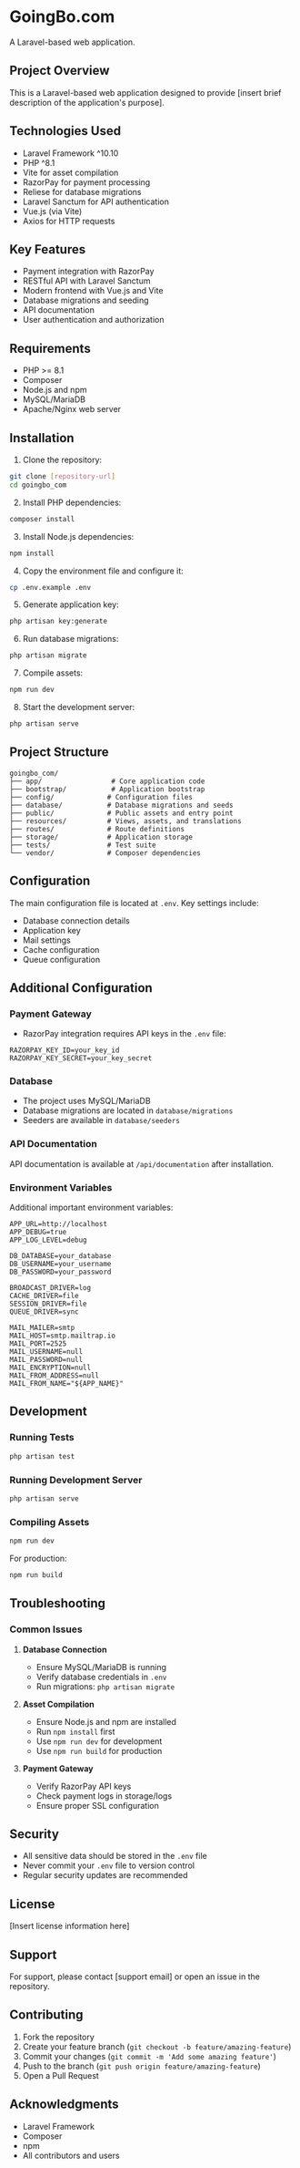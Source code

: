 # GoingBo.com

A Laravel-based web application.

## Project Overview

This is a Laravel-based web application designed to provide [insert brief description of the application's purpose].

## Technologies Used

- Laravel Framework ^10.10
- PHP ^8.1
- Vite for asset compilation
- RazorPay for payment processing
- Reliese for database migrations
- Laravel Sanctum for API authentication
- Vue.js (via Vite)
- Axios for HTTP requests

## Key Features

- Payment integration with RazorPay
- RESTful API with Laravel Sanctum
- Modern frontend with Vue.js and Vite
- Database migrations and seeding
- API documentation
- User authentication and authorization

## Requirements

- PHP >= 8.1
- Composer
- Node.js and npm
- MySQL/MariaDB
- Apache/Nginx web server

## Installation

1. Clone the repository:
```bash
git clone [repository-url]
cd goingbo_com
```

2. Install PHP dependencies:
```bash
composer install
```

3. Install Node.js dependencies:
```bash
npm install
```

4. Copy the environment file and configure it:
```bash
cp .env.example .env
```

5. Generate application key:
```bash
php artisan key:generate
```

6. Run database migrations:
```bash
php artisan migrate
```

7. Compile assets:
```bash
npm run dev
```

8. Start the development server:
```bash
php artisan serve
```

## Project Structure

```
goingbo_com/
├── app/                 # Core application code
├── bootstrap/           # Application bootstrap
├── config/             # Configuration files
├── database/           # Database migrations and seeds
├── public/             # Public assets and entry point
├── resources/          # Views, assets, and translations
├── routes/             # Route definitions
├── storage/            # Application storage
├── tests/              # Test suite
└── vendor/             # Composer dependencies
```

## Configuration

The main configuration file is located at `.env`. Key settings include:

- Database connection details
- Application key
- Mail settings
- Cache configuration
- Queue configuration

## Additional Configuration

### Payment Gateway

- RazorPay integration requires API keys in the `.env` file:
```env
RAZORPAY_KEY_ID=your_key_id
RAZORPAY_KEY_SECRET=your_key_secret
```

### Database

- The project uses MySQL/MariaDB
- Database migrations are located in `database/migrations`
- Seeders are available in `database/seeders`

### API Documentation

API documentation is available at `/api/documentation` after installation.

### Environment Variables

Additional important environment variables:

```env
APP_URL=http://localhost
APP_DEBUG=true
APP_LOG_LEVEL=debug

DB_DATABASE=your_database
DB_USERNAME=your_username
DB_PASSWORD=your_password

BROADCAST_DRIVER=log
CACHE_DRIVER=file
SESSION_DRIVER=file
QUEUE_DRIVER=sync

MAIL_MAILER=smtp
MAIL_HOST=smtp.mailtrap.io
MAIL_PORT=2525
MAIL_USERNAME=null
MAIL_PASSWORD=null
MAIL_ENCRYPTION=null
MAIL_FROM_ADDRESS=null
MAIL_FROM_NAME="${APP_NAME}"
```

## Development

### Running Tests

```bash
php artisan test
```

### Running Development Server

```bash
php artisan serve
```

### Compiling Assets

```bash
npm run dev
```

For production:
```bash
npm run build
```

## Troubleshooting

### Common Issues

1. **Database Connection**
   - Ensure MySQL/MariaDB is running
   - Verify database credentials in `.env`
   - Run migrations: `php artisan migrate`

2. **Asset Compilation**
   - Ensure Node.js and npm are installed
   - Run `npm install` first
   - Use `npm run dev` for development
   - Use `npm run build` for production

3. **Payment Gateway**
   - Verify RazorPay API keys
   - Check payment logs in storage/logs
   - Ensure proper SSL configuration

## Security

- All sensitive data should be stored in the `.env` file
- Never commit your `.env` file to version control
- Regular security updates are recommended

## License

[Insert license information here]

## Support

For support, please contact [support email] or open an issue in the repository.

## Contributing

1. Fork the repository
2. Create your feature branch (`git checkout -b feature/amazing-feature`)
3. Commit your changes (`git commit -m 'Add some amazing feature'`)
4. Push to the branch (`git push origin feature/amazing-feature`)
5. Open a Pull Request

## Acknowledgments

- Laravel Framework
- Composer
- npm
- All contributors and users

